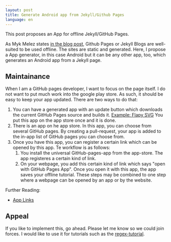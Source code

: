 ```yaml
---
layout: post
title: Generate Android app from Jekyll/Github Pages
language: en
---
```


This post proposes an App for offline Jekyll/GitHub Pages.

<!-- more -->

As Myk Melez states [in the blog post][myk],
Github Pages or Jekyll Blogs are well-suited to be used offline.
The sites are static and generated.
Here, I propose a App generator,
in this case Android but it can be any other app, too, which generates an Android
app from a Jekyll page.

Maintainance
------------

When I am a GitHub pages developer, I want to focus on the page itself.
I do not want to put much work into the google play store.
As such, it should be easy to keep your app updated.
There are two ways to do that:

1. You can have a generated app with an update button which downloads the
   current GitHub Pages source and builds it. [Example: Flapy SVG][flappy]
   You put this app on the app store once and it is done.
2. There is an app on he app store. In this app, you can choose from several
   GitHub pages. By creating a pull-request, your app is added to the in-app
   list of GitHub pages you can choose from.
3. Once you have this app, you can register a certain link which can be opened
   by this app. Te workflow is as follows:
   1. You install the universal GitHub-pages-app from the app-store.
      The app registeres a certain kind of link.
   2. On your webpage, you add this certain kind of link which says
      "open with GitHub Pages App". Once you open it with this app, the app
      saves your offline tutorial.
   These steps may be combined to one step where a webpage can be opened by
   an app or by the website.

Further Reading:

- [App Links][applinks]

Appeal
------
   
If you like to implement this, go ahead.
Please let me know so we could join forces.
I would like to use it for tutorials such as the [regex-tutorial](https://coderdojopotsdam.github.io/regex-tutorial/).


[myk]: https://mykmelez.github.io/offline-web-apps-on-github-pages/#my-octocat
[flappy]: http://fossasia.github.io/flappy-svg/
[applinks]: https://developer.android.com/training/app-links/index.html
